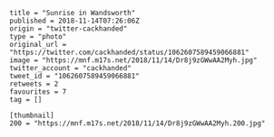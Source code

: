 ```
title = "Sunrise in Wandsworth"
published = 2018-11-14T07:26:06Z
origin = "twitter-cackhanded"
type = "photo"
original_url = "https://twitter.com/cackhanded/status/1062607589459066881"
image = "https://mnf.m17s.net/2018/11/14/Dr8j9zGWwAA2Myh.jpg"
twitter_account = "cackhanded"
tweet_id = "1062607589459066881"
retweets = 2
favourites = 7
tag = []

[thumbnail]
200 = "https://mnf.m17s.net/2018/11/14/Dr8j9zGWwAA2Myh.200.jpg"
```

<p class='image'><img src='https://mnf.m17s.net/2018/11/14/Dr8j9zGWwAA2Myh.jpg' alt=''></p>

